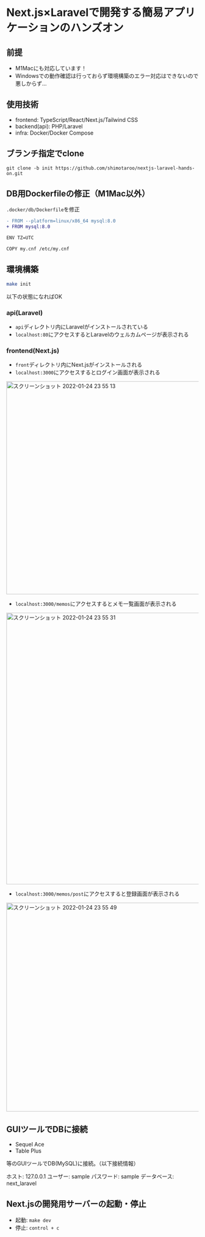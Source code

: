 # Next.js×Laravelで開発する簡易アプリケーションのハンズオン

## 前提

- M1Macにも対応しています！
- Windowsでの動作確認は行っておらず環境構築のエラー対応はできないので悪しからず...

## 使用技術

- frontend: TypeScript/React/Next.js/Tailwind CSS
- backend(api): PHP/Laravel
- infra: Docker/Docker Compose
## ブランチ指定でclone

```
git clone -b init https://github.com/shimotaroo/nextjs-laravel-hands-on.git
```

## DB用Dockerfileの修正（M1Mac以外）

`.docker/db/Dockerfile`を修正

```diff
- FROM --platform=linux/x86_64 mysql:8.0
+ FROM mysql:8.0

ENV TZ=UTC

COPY my.cnf /etc/my.cnf
```

## 環境構築

```sh
make init
```

以下の状態になればOK

### api(Laravel)

- `api`ディレクトリ内にLaravelがインストールされている
- `localhost:80`にアクセスするとLaravelのウェルカムページが表示される

### frontend(Next.js)

- `front`ディレクトリ内にNext.jsがインストールされる
- `localhost:3000`にアクセスするとログイン画面が表示される

<img width="557" alt="スクリーンショット 2022-01-24 23 55 13" src="https://user-images.githubusercontent.com/58982088/150806401-cef92bc1-633c-4bbc-943b-a08e17e0c800.png">

- `localhost:3000/memos`にアクセスするとメモ一覧画面が表示される

<img width="710" alt="スクリーンショット 2022-01-24 23 55 31" src="https://user-images.githubusercontent.com/58982088/150806412-1b101330-dd62-4bf9-9fa0-2bbc8c1e7d15.png">

- `localhost:3000/memos/post`にアクセスすると登録画面が表示される

<img width="546" alt="スクリーンショット 2022-01-24 23 55 49" src="https://user-images.githubusercontent.com/58982088/150806422-2466d8f6-9acd-4b93-bac6-63f56a1d28ef.png">

## GUIツールでDBに接続

- Sequel Ace
- Table Plus

等のGUIツールでDB(MySQL)に接続。（以下接続情報）

ホスト: 127.0.0.1
ユーザー: sample
パスワード: sample
データベース: next_laravel

## Next.jsの開発用サーバーの起動・停止

- 起動: `make dev`
- 停止: `control + c`